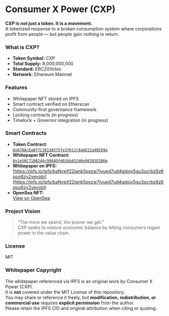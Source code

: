 # Consumer X Power (CXP)

**CXP is not just a token. It is a movement.**  
A tokenized response to a broken consumption system where corporations profit from people — but people gain nothing in return.

### What is CXP?

- **Token Symbol:** CXP  
- **Total Supply:** 8,000,000,000  
- **Standard:** ERC20Votes  
- **Network:** Ethereum Mainnet

### Features

- Whitepaper NFT stored on IPFS  
- Smart contract verified on Etherscan  
- Community-first governance framework  
- Locking contracts (in progress)  
- Timelock + Governor integration (in progress)

### Smart Contracts

- **Token Contract:**  
  [`0x670AcEaBf7C3813A575fe37611C8abE22a8EE89a`](https://etherscan.io/address/0x670AcEaBf7C3813A575fe37611C8abE22a8EE89a)  
- **Whitepaper NFT Contract:**  
  [`0x1e50C710B244c9984Dfd016bA32d6e98381D1B6e`](https://etherscan.io/address/0x1e50C710B244c9984Dfd016bA32d6e98381D1B6e)  
- **Whitepaper on IPFS:**  
  [https://ipfs.io/ipfs/bafkreif22ianb5pxzw7jvued7ud4gdojx5gu3ocrbz6z6poo6zy2vevobi](https://ipfs.io/ipfs/bafkreif22ianb5pxzw7jvued7ud4gdojx5gu3ocrbz6z6poo6zy2vevobi)  
- **OpenSea NFT:**  
  [View on OpenSea](https://opensea.io/item/ethereum/0x1e50C710B244c9984Dfd016bA32d6e98381D1B6e/1)

### Project Vision

> “The more we spend, the poorer we get.”  
CXP seeks to restore economic balance by letting consumers regain power in the value chain.

### License

MIT

### Whitepaper Copyright

The whitepaper referenced via IPFS is an original work by Consumer X Power (CXP).  
It is **not** covered under the MIT License of this repository.  
You may share or reference it freely, but **modification, redistribution, or commercial use** requires **explicit permission** from the author.  
Please retain the IPFS CID and original attribution when citing or quoting.
